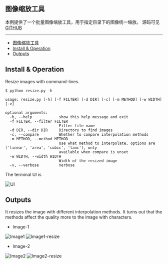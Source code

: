 ## 图像缩放工具

本例提供了一个批量图像缩放工具，用于指定目录下的图像统一缩放。
源码可见[GITHUB](https://github.com/listenzcc/resizeImages "GITHUB")

---

- [图像缩放工具](#图像缩放工具)
- [Install & Operation](#install--operation)
- [Outputs](#outputs)

## Install & Operation

Resize images with command-lines.

```shell
$ python resize.py -h

usage: resize.py [-h] [-f FILTER] [-d DIR] [-c] [-m METHOD] [-w WIDTH] [-v]

optional arguments:
  -h, --help            show this help message and exit
  -f FILTER, --filter FILTER
                        Filter file name
  -d DIR, --dir DIR     Directory to find images
  -c, --compare         Whether to compare interpolation methods
  -m METHOD, --method METHOD
                        Use what method to interpolate, options are ['linear', 'area', 'cubic', 'lanc'], only
                        available when compare is unset
  -w WIDTH, --width WIDTH
                        Width of the resized image
  -v, --verbose         Verbose
```

The terminal UI is

![UI](./图像缩放工具/Snipaste_2022-07-18_20-24-51.png)

## Outputs

It resizes the image with different interpolation methods.
It turns out that the methods affect the quality more to the image with characters.

- Image-1

![Image1](./图像缩放工具/Snipaste_2022-07-14_22-57-46.png)
![Image1-resize](./图像缩放工具/_resize-200-Snipaste_2022-07-14_22-57-46.png)

- Image-2

![Image2](./图像缩放工具/Snipaste_2022-07-12_19-10-49.png)
![Image2-resize](./图像缩放工具/_resize-200-Snipaste_2022-07-12_19-10-49.png)
